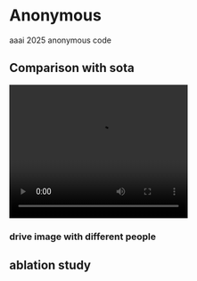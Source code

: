 # Anonymous
aaai 2025 anonymous code

## Comparison with sota
<video src="src/comparisons1.mp4" width="320" height="240" controls>
  Your browser does not support the video tag.
</video>




### drive image with different people



## ablation study

